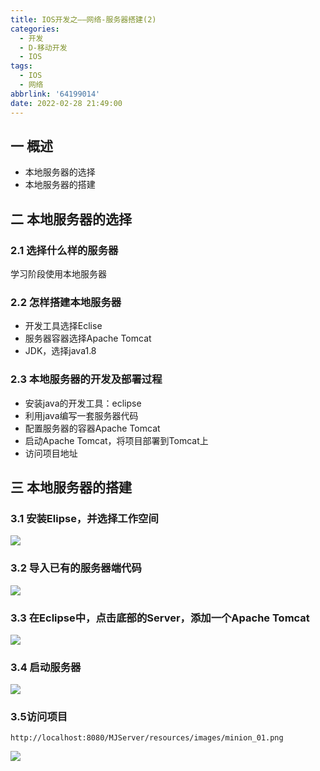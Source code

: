```yaml
---
title: IOS开发之——网络-服务器搭建(2)
categories:
  - 开发
  - D-移动开发
  - IOS
tags:
  - IOS
  - 网络
abbrlink: '64199014'
date: 2022-02-28 21:49:00
---
```

## 一 概述

* 本地服务器的选择
* 本地服务器的搭建

<!--more-->

## 二 本地服务器的选择

### 2.1 选择什么样的服务器

学习阶段使用本地服务器

### 2.2 怎样搭建本地服务器

* 开发工具选择Eclise
* 服务器容器选择Apache Tomcat
* JDK，选择java1.8

### 2.3 本地服务器的开发及部署过程

* 安装java的开发工具：eclipse
* 利用java编写一套服务器代码
* 配置服务器的容器Apache Tomcat
* 启动Apache Tomcat，将项目部署到Tomcat上
* 访问项目地址

## 三 本地服务器的搭建

### 3.1 安装Elipse，并选择工作空间

![][1]

### 3.2 导入已有的服务器端代码
![][2]

### 3.3 在Eclipse中，点击底部的Server，添加一个Apache Tomcat
![][3]

### 3.4 启动服务器
![][4]
### 3.5访问项目

```
http://localhost:8080/MJServer/resources/images/minion_01.png
```
![][5]



[1]:https://cdn.jsdelivr.net/gh/PGzxc/CDN/blog-ios/ios-internet-server-eclipse-workspace.png
[2]:https://cdn.jsdelivr.net/gh/PGzxc/CDN/blog-ios/ios-internet-server-eclipse-import-code.png
[3]:https://cdn.jsdelivr.net/gh/PGzxc/CDN/blog-ios/ios-internet-server-tomcat-add.png
[4]:https://cdn.jsdelivr.net/gh/PGzxc/CDN/blog-ios/ios-internet-server-tomcat-start.png
[5]:https://cdn.jsdelivr.net/gh/PGzxc/CDN/blog-ios/ios-internet-server-project-view.png